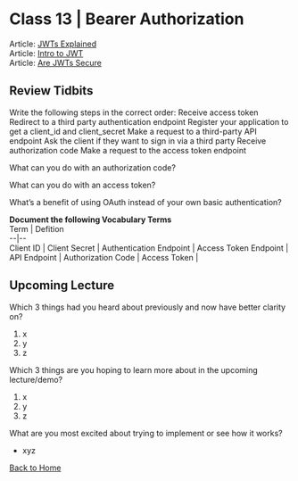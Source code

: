 # Class 13 \| Bearer Authorization
Article: [JWTs Explained](https://www.youtube.com/watch?v=926mknSW9Lo)       
Article: [Intro to JWT](https://jwt.io/introduction/)    
Article: [Are JWTs Secure](https://stackoverflow.com/questions/27301557/if-you-can-decode-jwt-how-are-they-secure)     


## Review Tidbits

Write the following steps in the correct order:
  Receive access token
  Redirect to a third party authentication endpoint
  Register your application to get a client_id and client_secret
  Make a request to a third-party API endpoint
  Ask the client if they want to sign in via a third party
  Receive authorization code
  Make a request to the access token endpoint


What can you do with an authorization code?


What can you do with an access token?


What’s a benefit of using OAuth instead of your own basic authentication?


**Document the following Vocabulary Terms**  
Term | Defition  
--|--  
Client ID |
Client Secret |
Authentication Endpoint |
Access Token Endpoint |
API Endpoint |
Authorization Code |
Access Token |


## Upcoming Lecture

Which 3 things had you heard about previously and now have better clarity on?
  1) x
  2) y
  3) z

Which 3 things are you hoping to learn more about in the upcoming lecture/demo?
  1) x
  2) y
  3) z

What are you most excited about trying to implement or see how it works?
   - xyz


[Back to Home](README.md)